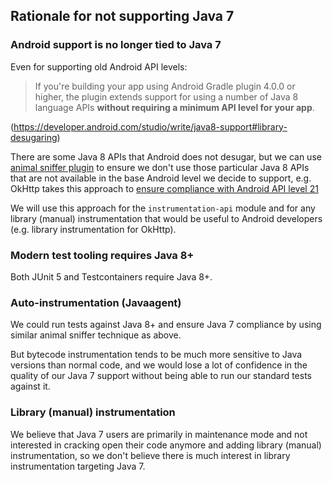 ## Rationale for not supporting Java 7

### Android support is no longer tied to Java 7

Even for supporting old Android API levels:

> If you're building your app using Android Gradle plugin 4.0.0 or higher, the plugin extends
> support for using a number of Java 8 language APIs <b>without requiring a minimum API level for
> your app</b>.

(https://developer.android.com/studio/write/java8-support#library-desugaring)

There are some Java 8 APIs that Android does not desugar, but we can use
[animal sniffer plugin](https://github.com/xvik/gradle-animalsniffer-plugin) to ensure we don't use
those particular Java 8 APIs that are not available in the base Android level we decide to support,
e.g. OkHttp takes this approach to
[ensure compliance with Android API level 21](https://github.com/square/okhttp/blob/96a2118dd447ebc28a64d9b11a431ca642edc441/build.gradle#L144-L153)

We will use this approach for the `instrumentation-api` module and for any library (manual)
instrumentation that would be useful to Android developers
(e.g. library instrumentation for OkHttp).

### Modern test tooling requires Java 8+

Both JUnit 5 and Testcontainers require Java 8+.

### Auto-instrumentation (Javaagent)

We could run tests against Java 8+ and ensure Java 7 compliance by using similar animal sniffer
technique as above.

But bytecode instrumentation tends to be much more sensitive to Java versions than normal code, and
we would lose a lot of confidence in the quality of our Java 7 support without being able to run our
standard tests against it.

### Library (manual) instrumentation

We believe that Java 7 users are primarily in maintenance mode and not interested in cracking open
their code anymore and adding library (manual) instrumentation, so we don't believe there is much
interest in library instrumentation targeting Java 7.
